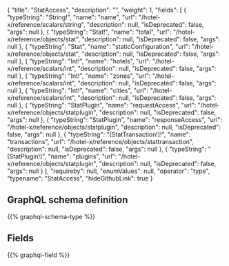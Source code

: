 {
  "title": "StatAccess",
  "description": "",
  "weight": 1,
  "fields": [
    {
      "typeString": "String!",
      "name": "name",
      "url": "/hotel-x/reference/scalars/string",
      "description": null,
      "isDeprecated": false,
      "args": null
    },
    {
      "typeString": "Stat!",
      "name": "total",
      "url": "/hotel-x/reference/objects/stat",
      "description": null,
      "isDeprecated": false,
      "args": null
    },
    {
      "typeString": "Stat",
      "name": "staticConfiguration",
      "url": "/hotel-x/reference/objects/stat",
      "description": null,
      "isDeprecated": false,
      "args": null
    },
    {
      "typeString": "Int!",
      "name": "hotels",
      "url": "/hotel-x/reference/scalars/int",
      "description": null,
      "isDeprecated": false,
      "args": null
    },
    {
      "typeString": "Int!",
      "name": "zones",
      "url": "/hotel-x/reference/scalars/int",
      "description": null,
      "isDeprecated": false,
      "args": null
    },
    {
      "typeString": "Int!",
      "name": "cities",
      "url": "/hotel-x/reference/scalars/int",
      "description": null,
      "isDeprecated": false,
      "args": null
    },
    {
      "typeString": "StatPlugin",
      "name": "requestAccess",
      "url": "/hotel-x/reference/objects/statplugin",
      "description": null,
      "isDeprecated": false,
      "args": null
    },
    {
      "typeString": "StatPlugin",
      "name": "responseAccess",
      "url": "/hotel-x/reference/objects/statplugin",
      "description": null,
      "isDeprecated": false,
      "args": null
    },
    {
      "typeString": "[StatTransaction!]!",
      "name": "transactions",
      "url": "/hotel-x/reference/objects/stattransaction",
      "description": null,
      "isDeprecated": false,
      "args": null
    },
    {
      "typeString": "[StatPlugin!]",
      "name": "plugins",
      "url": "/hotel-x/reference/objects/statplugin",
      "description": null,
      "isDeprecated": false,
      "args": null
    }
  ],
  "requireby": null,
  "enumValues": null,
  "operator": "type",
  "typename": "StatAccess",
  "hideGithubLink": true
}
## GraphQL schema definition

{{% graphql-schema-type %}}

## Fields

{{% graphql-field %}}
